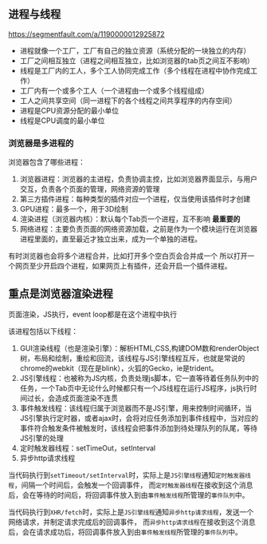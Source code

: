 ## 进程与线程

https://segmentfault.com/a/1190000012925872

- 进程就像一个工厂，工厂有自己的独立资源（系统分配的一块独立的内存）
- 工厂之间相互独立（进程之间相互独立，比如浏览器的tab页之间互不影响）
- 线程是工厂内的工人，多个工人协同完成工作（多个线程在进程中协作完成工作）
- 工厂内有一个或多个工人（一个进程由一个或多个线程组成）
- 工人之间共享空间（同一进程下的各个线程之间共享程序的内存空间）
- 进程是CPU资源分配的最小单位
- 线程是CPU调度的最小单位



### 浏览器是多进程的

浏览器包含了哪些进程：

1. 浏览器进程：浏览器的主进程，负责协调主控，比如浏览器界面显示，与用户交互，负责各个页面的管理，网络资源的管理
2. 第三方插件进程：每种类型的插件对应一个进程，仅当使用该插件时才创建
3. GPU进程：最多一个，用于3D绘制
4. 渲染进程（浏览器内核）：默认每个Tab页一个进程，互不影响 **最重要的**
5. 网络进程：主要负责页面的网络资源加载，之前是作为一个模块运行在浏览器进程里面的，直至最近才独立出来，成为一个单独的进程。

有时浏览器也会将多个进程合并，比如打开多个空白页会合并成一个
所以打开一个网页至少开启四个进程，如果网页上有插件，还会开启一个插件进程。


## 重点是浏览器渲染进程

页面渲染，JS执行，event loop都是在这个进程中执行

该进程包括以下线程：

1. GUI渲染线程（也是渲染引擎）：解析HTML,CSS,构建DOM数和renderObject树，布局和绘制，重绘和回流，该线程与JS引擎线程互斥，也就是常说的chrome的webkit（现在是blink），火狐的Gecko，ie是trident。
2. JS引擎线程：也被称为JS内核，负责处理js脚本，它一直等待着任务队列中的任务，一个Tab页中无论什么时候都只有一个JS线程在运行JS程序，js执行时间过长，会造成页面渲染不连贯
3. 事件触发线程：该线程归属于浏览器而不是JS引擎，用来控制时间循环，当JS引擎执行定时器，或者ajax时，会将对应任务添加到事件线程中，当对应的事件符合触发条件被触发时，该线程会把事件添加到待处理队列的队尾，等待JS引擎的处理
4. 定时触发器线程：setTimeOut，setInterval
5. 异步http请求线程

当代码执行到`setTimeout/setInterval`时，实际上是`JS引擎线程`通知`定时触发器线程`，间隔一个时间后，会触发一个回调事件， 而`定时触发器线程`在接收到这个消息后，会在等待的时间后，将回调事件放入到由`事件触发线程`所管理的`事件队列`中。

当代码执行到`XHR/fetch`时，实际上是`JS引擎线程`通知`异步http请求线程`，发送一个网络请求，并制定请求完成后的回调事件， 而`异步http请求线程`在接收到这个消息后，会在请求成功后，将回调事件放入到由`事件触发线程`所管理的`事件队列`中。


